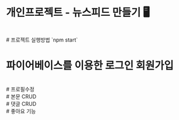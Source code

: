 # 개인프로젝트 - 뉴스피드 만들기 🖥

<br/>
# 프로젝트 실행방법 
`npm start`

# 파이어베이스를 이용한 로그인 회원가입 

<br/>
# 프로필수정 

<br/>
# 본문 CRUD

<br/>
# 댓글 CRUD

<br/>
# 좋아요 기능

<br/>
